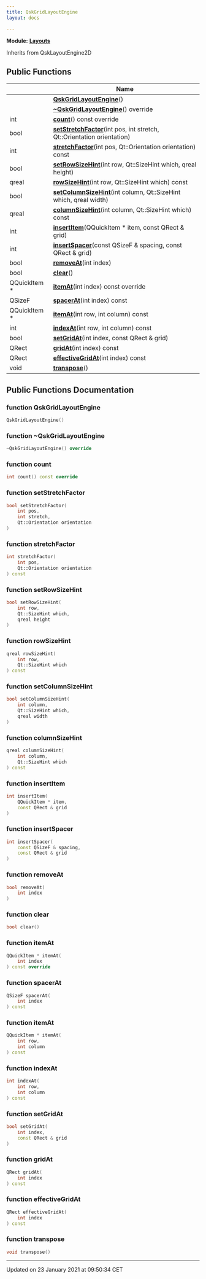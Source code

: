 ```yaml
---
title: QskGridLayoutEngine
layout: docs

---
```



**Module:** **[Layouts](/docs/modules/group___layouts/)**



Inherits from QskLayoutEngine2D

## Public Functions

|                | Name           |
| -------------- | -------------- |
| | **[QskGridLayoutEngine](/docs/classes/class_qsk_grid_layout_engine/#function-qskgridlayoutengine)**() |
| | **[~QskGridLayoutEngine](/docs/classes/class_qsk_grid_layout_engine/#function-~qskgridlayoutengine)**() override |
| int | **[count](/docs/classes/class_qsk_grid_layout_engine/#function-count)**() const override |
| bool | **[setStretchFactor](/docs/classes/class_qsk_grid_layout_engine/#function-setstretchfactor)**(int pos, int stretch, Qt::Orientation orientation) |
| int | **[stretchFactor](/docs/classes/class_qsk_grid_layout_engine/#function-stretchfactor)**(int pos, Qt::Orientation orientation) const |
| bool | **[setRowSizeHint](/docs/classes/class_qsk_grid_layout_engine/#function-setrowsizehint)**(int row, Qt::SizeHint which, qreal height) |
| qreal | **[rowSizeHint](/docs/classes/class_qsk_grid_layout_engine/#function-rowsizehint)**(int row, Qt::SizeHint which) const |
| bool | **[setColumnSizeHint](/docs/classes/class_qsk_grid_layout_engine/#function-setcolumnsizehint)**(int column, Qt::SizeHint which, qreal width) |
| qreal | **[columnSizeHint](/docs/classes/class_qsk_grid_layout_engine/#function-columnsizehint)**(int column, Qt::SizeHint which) const |
| int | **[insertItem](/docs/classes/class_qsk_grid_layout_engine/#function-insertitem)**(QQuickItem * item, const QRect & grid) |
| int | **[insertSpacer](/docs/classes/class_qsk_grid_layout_engine/#function-insertspacer)**(const QSizeF & spacing, const QRect & grid) |
| bool | **[removeAt](/docs/classes/class_qsk_grid_layout_engine/#function-removeat)**(int index) |
| bool | **[clear](/docs/classes/class_qsk_grid_layout_engine/#function-clear)**() |
| QQuickItem * | **[itemAt](/docs/classes/class_qsk_grid_layout_engine/#function-itemat)**(int index) const override |
| QSizeF | **[spacerAt](/docs/classes/class_qsk_grid_layout_engine/#function-spacerat)**(int index) const |
| QQuickItem * | **[itemAt](/docs/classes/class_qsk_grid_layout_engine/#function-itemat)**(int row, int column) const |
| int | **[indexAt](/docs/classes/class_qsk_grid_layout_engine/#function-indexat)**(int row, int column) const |
| bool | **[setGridAt](/docs/classes/class_qsk_grid_layout_engine/#function-setgridat)**(int index, const QRect & grid) |
| QRect | **[gridAt](/docs/classes/class_qsk_grid_layout_engine/#function-gridat)**(int index) const |
| QRect | **[effectiveGridAt](/docs/classes/class_qsk_grid_layout_engine/#function-effectivegridat)**(int index) const |
| void | **[transpose](/docs/classes/class_qsk_grid_layout_engine/#function-transpose)**() |

## Public Functions Documentation

### function QskGridLayoutEngine

```cpp
QskGridLayoutEngine()
```


### function ~QskGridLayoutEngine

```cpp
~QskGridLayoutEngine() override
```


### function count

```cpp
int count() const override
```


### function setStretchFactor

```cpp
bool setStretchFactor(
    int pos,
    int stretch,
    Qt::Orientation orientation
)
```


### function stretchFactor

```cpp
int stretchFactor(
    int pos,
    Qt::Orientation orientation
) const
```


### function setRowSizeHint

```cpp
bool setRowSizeHint(
    int row,
    Qt::SizeHint which,
    qreal height
)
```


### function rowSizeHint

```cpp
qreal rowSizeHint(
    int row,
    Qt::SizeHint which
) const
```


### function setColumnSizeHint

```cpp
bool setColumnSizeHint(
    int column,
    Qt::SizeHint which,
    qreal width
)
```


### function columnSizeHint

```cpp
qreal columnSizeHint(
    int column,
    Qt::SizeHint which
) const
```


### function insertItem

```cpp
int insertItem(
    QQuickItem * item,
    const QRect & grid
)
```


### function insertSpacer

```cpp
int insertSpacer(
    const QSizeF & spacing,
    const QRect & grid
)
```


### function removeAt

```cpp
bool removeAt(
    int index
)
```


### function clear

```cpp
bool clear()
```


### function itemAt

```cpp
QQuickItem * itemAt(
    int index
) const override
```


### function spacerAt

```cpp
QSizeF spacerAt(
    int index
) const
```


### function itemAt

```cpp
QQuickItem * itemAt(
    int row,
    int column
) const
```


### function indexAt

```cpp
int indexAt(
    int row,
    int column
) const
```


### function setGridAt

```cpp
bool setGridAt(
    int index,
    const QRect & grid
)
```


### function gridAt

```cpp
QRect gridAt(
    int index
) const
```


### function effectiveGridAt

```cpp
QRect effectiveGridAt(
    int index
) const
```


### function transpose

```cpp
void transpose()
```


-------------------------------

Updated on 23 January 2021 at 09:50:34 CET